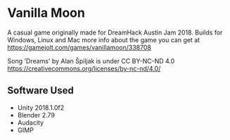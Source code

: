 # Vanilla Moon
A casual game originally made for DreamHack Austin Jam 2018. 
Builds for Windows, Linux and Mac more info about the game you can get at https://gamejolt.com/games/vanillamoon/338708

Song 'Dreams' by Alan Špiljak is under CC BY-NC-ND 4.0
https://creativecommons.org/licenses/by-nc-nd/4.0/

## Software Used
* Unity 2018.1.0f2
* Blender 2.79
* Audacity
* GIMP
